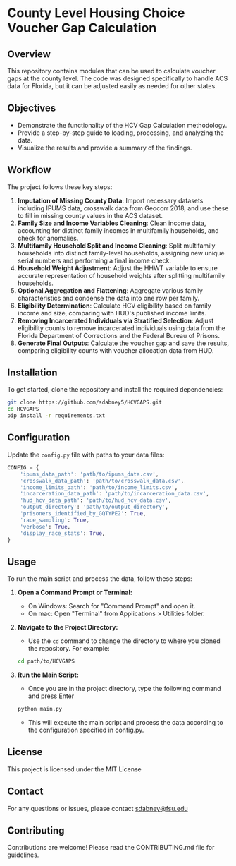 # County Level Housing Choice Voucher Gap Calculation

## Overview
This repository contains modules that can be used to calculate voucher gaps at the county level. The code was designed specifically to handle ACS data for Florida, but it can be adjusted easily as needed for other states.

## Objectives
- Demonstrate the functionality of the HCV Gap Calculation methodology.
- Provide a step-by-step guide to loading, processing, and analyzing the data.
- Visualize the results and provide a summary of the findings.

## Workflow
The project follows these key steps:
1. **Imputation of Missing County Data**: Import necessary datasets including IPUMS data, crosswalk data from Geocorr 2018, and use these to fill in missing county values in the ACS dataset.
2. **Family Size and Income Variables Cleaning**: Clean income data, accounting for distinct family incomes in multifamily households, and check for anomalies.
3. **Multifamily Household Split and Income Cleaning**: Split multifamily households into distinct family-level households, assigning new unique serial numbers and performing a final income check.
4. **Household Weight Adjustment**: Adjust the HHWT variable to ensure accurate representation of household weights after splitting multifamily households.
5. **Optional Aggregation and Flattening**: Aggregate various family characteristics and condense the data into one row per family.
6. **Eligibility Determination**: Calculate HCV eligibility based on family income and size, comparing with HUD's published income limits.
7. **Removing Incarcerated Individuals via Stratified Selection**: Adjust eligibility counts to remove incarcerated individuals using data from the Florida Department of Corrections and the Federal Bureau of Prisons.
8. **Generate Final Outputs**: Calculate the voucher gap and save the results, comparing eligibility counts with voucher allocation data from HUD.

## Installation
To get started, clone the repository and install the required dependencies:

```bash
git clone https://github.com/sdabney5/HCVGAPS.git
cd HCVGAPS
pip install -r requirements.txt
```

## Configuration
Update the `config.py` file with paths to your data files:
```python
CONFIG = {
    'ipums_data_path': 'path/to/ipums_data.csv',
    'crosswalk_data_path': 'path/to/crosswalk_data.csv',
    'income_limits_path': 'path/to/income_limits.csv',
    'incarceration_data_path': 'path/to/incarceration_data.csv',
    'hud_hcv_data_path': 'path/to/hud_hcv_data.csv',
    'output_directory': 'path/to/output_directory',
    'prisoners_identified_by_GQTYPE2': True,
    'race_sampling': True,
    'verbose': True,
    'display_race_stats': True,
}
```

## Usage
To run the main script and process the data, follow these steps:

1. **Open a Command Prompt or Terminal:**
   - On Windows: Search for "Command Prompt" and open it.
   - On mac: Open "Terminal" from Applications > Utilities folder.

2. **Navigate to the Project Directory:**
   - Use the `cd` command to change the directory to where you cloned the repository. For example:
   ```bash
   cd path/to/HCVGAPS
   ```
3. **Run the Main Script:**
   - Once you are in the project directory, type the following command and press Enter
   ```bash
   python main.py
   ``` 
   - This will execute the main script and process the data according to the configuration specified in config.py.

## License
This project is licensed under the MIT License

## Contact
For any questions or issues, please contact sdabney@fsu.edu

## Contributing
Contributions are welcome! Please read the CONTRIBUTING.md file for guidelines.


